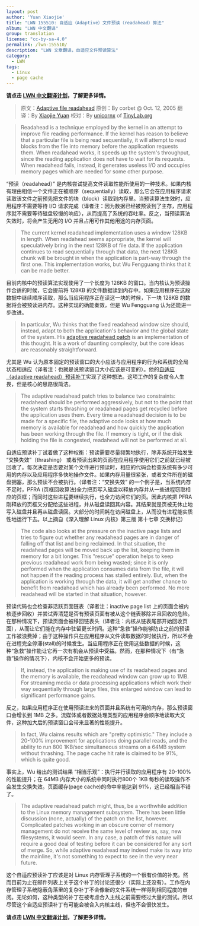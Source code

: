 ```yaml
---
layout: post
author: 'Yuan Xiaojie'
title: "LWN 155510: 自适应（Adaptive）文件预读（readahead）算法"
album: "LWN 中文翻译"
group: translation
license: "cc-by-sa-4.0"
permalink: /lwn-155510/
description: "LWN 文章翻译，自适应文件预读算法"
category:
  - LWN
tags:
  - Linux
  - page cache
---
```


**请点击 [LWN 中文翻译计划](/lwn)，了解更多详情。**

> 原文：[Adaptive file readahead](https://lwn.net/Articles/155510/)
> 原创：By corbet @ Oct. 12, 2005
> 翻译：By [Xiaojie Yuan](https://github.com/llseek)
> 校对：By [unicornx](https://github.com/unicornx) of [TinyLab.org][1]

> Readahead is a technique employed by the kernel in an attempt to improve file reading performance. If the kernel has reason to believe that a particular file is being read sequentially, it will attempt to read blocks from the file into memory before the application requests them. When readahead works, it speeds up the system's throughput, since the reading application does not have to wait for its requests. When readahead fails, instead, it generates useless I/O and occupies memory pages which are needed for some other purpose.

“预读（readahead）” 是内核尝试提高文件读取性能所使用的一种技术。如果内核有理由相信一个文件正在被顺序（sequentially）读取，那么它会在应用程序请求读取该文件之前预先把文件的块（block）读取到内存里。当预读算法生效时，应用程序不需要等待 I/O 请求完成（译者注：因为数据已经被预读到了主存，应用程序就不需要等待磁盘较慢的响应），从而提高了系统的吞吐率。反之，当预读算法失效时，将会产生无用的 I/O 并且占用可作其他用途的内存页面。

> The current kernel readahead implementation uses a window 128KB in length. When readahead seems appropriate, the kernel will speculatively bring in the next 128KB of file data. If the application continues to read sequentially through that data, the next 128KB chunk will be brought in when the application is part-way through the first one. This implementation works, but Wu Fengguang thinks that it can be made better.

目前内核中的预读算法实现使用了一个长度为 128KB 的窗口。当内核认为预读操作合适的时候，它会提前将 128KB 的文件数据读到内存中。如果应用程序在这段数据中继续顺序读取，那么当应用程序正在读这一块的时候，下一块 128KB 的数据将会被预读进内存。这种实现的确能奏效，但是 Wu Fengguang 认为还能进一步改进。

> In particular, Wu thinks that the fixed readahead window size should, instead, adapt to both the application's behavior and the global state of the system. His [adaptive readahead patch](https://lwn.net/Articles/155097/) is an implementation of this thought. It is a work of daunting complexity, but the core ideas are reasonably straightforward.

尤其是 Wu 认为原本固定的预读窗口的大小应该与应用程序的行为和系统的全局状态相适应（译者注：也就是说预读窗口大小应该是可变的）。他的[自适应（adaptive readahead）预读补丁](https://lwn.net/Articles/155097/)实现了这种想法。这项工作的复杂度令人生畏，但是核心的思路很简洁。

> The adaptive readahead patch tries to balance two constraints: readahead should be performed aggressively, but not to the point that the system starts thrashing or readahead pages get recycled before the application uses them. Every time a readahead decision is to be made for a specific file, the adaptive code looks at how much memory is available for readahead and how quickly the application has been working through the file. If memory is tight, or if the disk holding the file is congested, readahead will not be performed at all.

自适应预读补丁试着做了这种权衡：预读需要尽量频繁地执行，除非系统开始发生 “交换失效”（thrashing） 或者预读出来的页面在应用程序使用它们之前就已经被回收了。每次决定是否要对某个文件进行预读时，相应的代码会检查系统有多少可用的内存以及应用程序多快地操作文件。如果内存用量很紧张，或者文件所在的磁盘拥塞，那么预读不会被执行。（译者注：“交换失效” 的一个例子是，当系统内存不足时，PFRA (页框回收算法)全力把页写入磁盘以释放内存并从一些进程窃取相应的页框；而同时这些进程要继续执行，也全力访问它们的页。因此内核把 PFRA 刚释放的页框又分配给这些进程，并从磁盘读回其内容。其结果就是页被无休止地写入磁盘并且再从磁盘读回。大部分的时间耗在访问磁盘上，从而没有进程能实质性地运行下去。以上摘自《深入理解 Linux 内核》第三版 第十七章 交换标记）

> The code also looks at the pressure on the inactive page lists and tries to figure out whether any readahead pages are in danger of falling off that list and being reclaimed. In that situation, the readahead pages will be moved back up the list, keeping them in memory for a bit longer. This "rescue" operation helps to keep previous readahead work from being wasted; since it is only performed when the application consumes data from the file, it will not happen if the reading process has stalled entirely. But, when the application is working through the data, it will get another chance to benefit from readahead which has already been performed. No more readahead will be started in that situation, however.

预读代码也会检查非活跃页面链表（译者注：inactive page list 上的页面会被内核逐步回收）并尝试弄清楚是否有预读页面有被从这个链表移除并且回收的危险。在那种情况下，预读页面会被移回链表头（译者注：内核从链表尾部开始回收页面），从而让它们能在内存中驻留更长时间。这种“急救”操作能够防止之前的预读工作被浪费掉；由于这种操作只在应用程序从文件读取数据的时候执行，所以不会在进程完全停滞(stall)的时候发生。当应用程序正在使用这些数据的时候，这种“急救”操作能让它再一次有机会从预读中受益。然而，在那种情况下（有“急救”操作的情况下），内核不会开始更多的预读。

> If, instead, the application is making use of its readahead pages and the memory is available, the readahead window can grow up to 1MB. For streaming media or data processing applications which work their way sequentially through large files, this enlarged window can lead to significant performance gains.

反之，如果应用程序正在使用预读进来的页面并且系统有可用的内存，那么预读窗口会增长到 1MB 之多。流媒体或者数据处理类型的应用程序会顺序地读取大文件，这种加大后的预读窗口会带来显著的性能提升。

> In fact, Wu claims results which are "pretty optimistic." They include a 20-100% improvement for applications doing parallel reads, and the ability to run 800 1KB/sec simultaneous streams on a 64MB system without thrashing. The page cache hit rate is claimed to be 91%, which is quite good.

事实上，Wu 给出的测试结果 “相当乐观”：执行并行读取的应用程序有 20-100% 的性能提升；在 64MB 内存大小的系统中同时执行800个 1KB 每秒的读取操作不会发生交换失效。页面缓存(page cache)的命中率能达到 91%，这已经相当不错了。

> The adaptive readahead patch might, thus, be a worthwhile addition to the Linux memory management subsystem. There has been little discussion (none, actually) of the patch on the list, however. Complicated patches working in an obscure corner of memory management do not receive the same level of review as, say, new filesystems, it would seem. In any case, a patch of this nature will require a good deal of testing before it can be considered for any sort of merge. So, while adaptive readahead may indeed make its way into the mainline, it's not something to expect to see in the very near future.

这个自适应预读补丁应该是对 Linux 内存管理子系统的一个很有价值的补充。然而目前为止在邮件列表上关于这个补丁的讨论还很少（实际上还没有）。工作在内存管理子系统隐蔽角落里的复杂补丁不会像新的文件系统一样得到相同程度的审阅。无论如何，这种类型的补丁在被考虑合入主线之前需要经过大量的测试。所以尽管这个自适应预读补丁有可能会被合入内核主线，但也不会很快发生。

**请点击 [LWN 中文翻译计划](/lwn)，了解更多详情。**

[1]: https://tinylab.org
